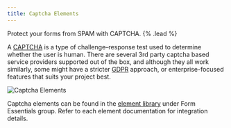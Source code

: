 ```yaml
---
title: Captcha Elements
---
```


Protect your forms from SPAM with CAPTCHA. {% .lead %}

A [CAPTCHA](http://www.captcha.net) is a type of challenge–response test used to determine whether the user is human. There are several 3rd party captcha based service providers supported out of the box, and although they all work similarly, some might have a stricter [GDPR](https://gdpr.eu/what-is-gdpr) approach, or enterprise-focused features that suits your project best.

![Captcha Elements](/assets/ytp/forms/captcha/elements.webp)

Captcha elements can be found in the [element library](https://yootheme.com/support/yootheme-pro/joomla/element-library) under Form Essentials group. Refer to each element documentation for integration details.
